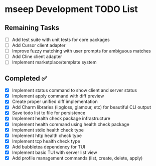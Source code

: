 # mseep Development TODO List

## Remaining Tasks
- [ ] Add test suite with unit tests for core packages
- [ ] Add Cursor client adapter
- [ ] Improve fuzzy matching with user prompts for ambiguous matches
- [ ] Add Cline client adapter
- [ ] Implement marketplace/template system

## Completed ✅
- [x] Implement status command to show client and server status
- [x] Implement apply command with diff preview
- [x] Create proper unified diff implementation
- [x] Add Charm libraries (lipgloss, glamour, etc) for beautiful CLI output
- [x] Save todo list to file for persistence
- [x] Implement health check package infrastructure
- [x] Implement health command using health check package
- [x] Implement stdio health check type
- [x] Implement http health check type
- [x] Implement tcp health check type
- [x] Add bubbletea dependency for TUI
- [x] Implement basic TUI with server list view
- [x] Add profile management commands (list, create, delete, apply)